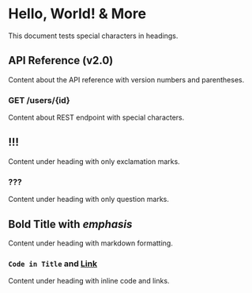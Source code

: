 # Hello, World! & More

This document tests special characters in headings.

## API Reference (v2.0)

Content about the API reference with version numbers and parentheses.

### GET /users/{id}

Content about REST endpoint with special characters.

## !!!

Content under heading with only exclamation marks.

### ???

Content under heading with only question marks.

## **Bold Title** with *emphasis*

Content under heading with markdown formatting.

### `Code in Title` and [Link](url)

Content under heading with inline code and links.